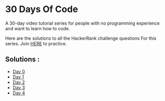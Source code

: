 # 30 Days Of Code

A 30-day video tutorial series for people with no programming experience and want to learn how to code.

Here are the solutions to all the HackerRank challenge questions For this series. Join [HERE](http://hr.gs/fdeeee) to practice.

## Solutions :

* [Day 0](https://github.com/Shivang-Bhandari/30-Days-of-Code/blob/master/Day0.py)
* [Day 1](https://github.com/Shivang-Bhandari/30-Days-of-Code/blob/master/Day1.py)
* [Day 2](https://github.com/Shivang-Bhandari/30-Days-of-Code/blob/master/Day2.py)
* [Day 3](https://github.com/Shivang-Bhandari/30-Days-of-Code/blob/master/Day3.py) 
* [Day 4](https://github.com/Shivang-Bhandari/30-Days-of-Code/blob/master/Day4.py)
